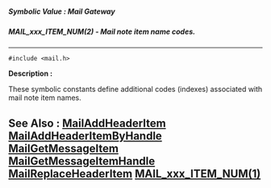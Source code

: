 ##### Symbolic Value : Mail Gateway
##### MAIL_xxx_ITEM_NUM(2) - Mail note item name codes.
---
```
#include <mail.h>
```
**Description :**

These symbolic constants define additional codes (indexes) associated with mail 
note item names.

**See Also :**
[MailAddHeaderItem](/domino-c-api-docs/reference/Func/MailAddHeaderItem)
[MailAddHeaderItemByHandle](/domino-c-api-docs/reference/Func/MailAddHeaderItemByHandle)
[MailGetMessageItem](/domino-c-api-docs/reference/Func/MailGetMessageItem)
[MailGetMessageItemHandle](/domino-c-api-docs/reference/Func/MailGetMessageItemHandle)
[MailReplaceHeaderItem](/domino-c-api-docs/reference/Func/MailReplaceHeaderItem)
[MAIL_xxx_ITEM_NUM(1)](/domino-c-api-docs/reference/Symb/MAIL_xxx_ITEM_NUM(1))
---
